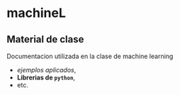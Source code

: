 # machineL
## Material de clase
Documentacion utilizada en la clase de machine learning

- _ejemplos aplicados_, 
- **Librerias de `python`**,
- etc.
